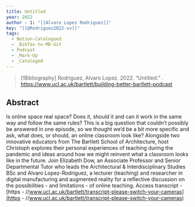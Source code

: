 ```yaml
---
title: Untitled
year: 2022
author - 1: "[[Alvaro Lopez Rodriguez]]"
key: "[[@Rodriguez2022-vv]]"
tags:
  - Notion-Catalogued
  - _BibTex-to-MD-Git
  - Podcast
  - _Mark-Up
  - _Cataloged
---
```


> [!Bibliography]
> Rodriguez, Alvaro Lopez. 2022. “Untitled.” . https://www.ucl.ac.uk/bartlett/building-better-bartlett-podcast

## Abstract
Is online space real space? Does it, should it and can it work in the same way and follow the same rules? This is a big question that couldn’t possibly be answered in one episode, so we thought we’d be a bit more specific and ask, what does, or should, an online classroom look like? Alongside two innovative educators from The Bartlett School of Architecture, host Christoph explores their personal experiences of teaching during the pandemic and ideas around how we might reinvent what a classroom looks like in the future. Join Elizabeth Dow, an Associate Professor and Senior Departmental Tutor who leads the Architectural & Interdisciplinary Studies BSc and Alvaro Lopez-Rodriguez, a lecturer (teaching) and researcher in digital manufacturing and augmented reality for a reflective discussion on the possibilities - and limitations - of online teaching. Access transcript -  [https - //www.ucl.ac.uk/bartlett/transcript-please-switch-your-cameras](https - //www.ucl.ac.uk/bartlett/transcript-please-switch-your-cameras)
